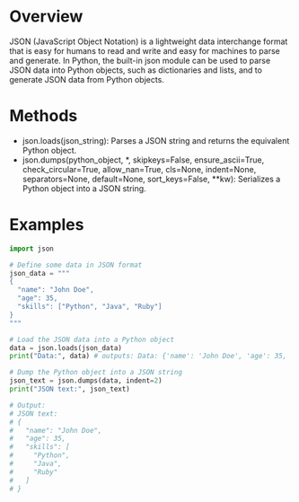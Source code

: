 # Overview

JSON (JavaScript Object Notation) is a lightweight data interchange format that is easy for humans to read and write and easy for machines to parse and generate. In Python, the built-in json module can be used to parse JSON data into Python objects, such as dictionaries and lists, and to generate JSON data from Python objects.

# Methods

* json.loads(json_string): Parses a JSON string and returns the equivalent Python object.
* json.dumps(python_object, *, skipkeys=False, ensure_ascii=True, check_circular=True, allow_nan=True, cls=None, indent=None, separators=None, default=None, sort_keys=False, **kw): Serializes a Python object into a JSON string.

# Examples

``` python
import json

# Define some data in JSON format
json_data = """
{
  "name": "John Doe",
  "age": 35,
  "skills": ["Python", "Java", "Ruby"]
}
"""

# Load the JSON data into a Python object
data = json.loads(json_data)
print("Data:", data) # outputs: Data: {'name': 'John Doe', 'age': 35, 'skills': ['Python', 'Java', 'Ruby']}

# Dump the Python object into a JSON string
json_text = json.dumps(data, indent=2)
print("JSON text:", json_text)

# Output:
# JSON text:
# {
#   "name": "John Doe",
#   "age": 35,
#   "skills": [
#     "Python",
#     "Java",
#     "Ruby"
#   ]
# }
```
